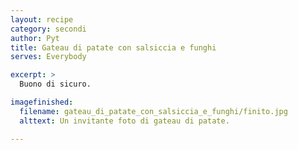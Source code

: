 ```yaml
---
layout: recipe
category: secondi
author: Pyt
title: Gateau di patate con salsiccia e funghi
serves: Everybody

excerpt: >
  Buono di sicuro.

imagefinished:
  filename: gateau_di_patate_con_salsiccia_e_funghi/finito.jpg
  alttext: Un invitante foto di gateau di patate.

---
```

